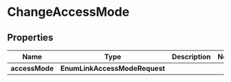 

# ChangeAccessMode


## Properties

| Name | Type | Description | Notes |
|------------ | ------------- | ------------- | -------------|
|**accessMode** | **EnumLinkAccessModeRequest** |  |  |



